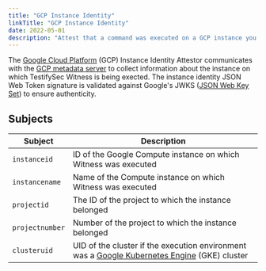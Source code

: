 ```yaml
---
title: "GCP Instance Identity"
linkTitle: "GCP Instance Identity"
date: 2022-05-01
description: "Attest that a command was executed on a GCP instance you trust"
---
```


The [Google Cloud Platform](https://console.cloud.google.com/getting-started?supportedpurview=project) (GCP) Instance Identity Attestor communicates with the [GCP metadata server](https://cloud.google.com/appengine/docs/standard/java/accessing-instance-metadata) to collect information
about the instance on which TestifySec Witness is being exected. The instance identity JSON Web Token signature is validated
against Google's JWKS ([JSON Web Key Set](https://auth0.com/docs/secure/tokens/json-web-tokens/json-web-key-sets)) to ensure authenticity.

## Subjects

| Subject | Description |
| ------- | ----------- |
| `instanceid` | ID of the Google Compute instance on which Witness was executed |
| `instancename` | Name of the Compute instance on which Witness was executed |
| `projectid` | The ID of the project to which the instance belonged |
| `projectnumber` | Number of the project to which the instance belonged |
| `clusteruid` | UID of the cluster if the execution environment was a [Google Kubernetes Engine](https://cloud.google.com/kubernetes-engine) (GKE) cluster |

